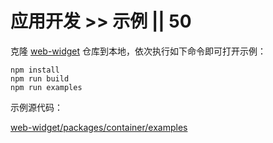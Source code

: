 # 应用开发 >> 示例 || 50

克隆 [web-widget](https://github.com/web-widget/web-widget) 仓库到本地，依次执行如下命令即可打开示例：

```batch
npm install
npm run build
npm run examples
```

示例源代码：

[web-widget/packages/container/examples](https://github.com/web-widget/web-widget/tree/main/packages/container/examples)
